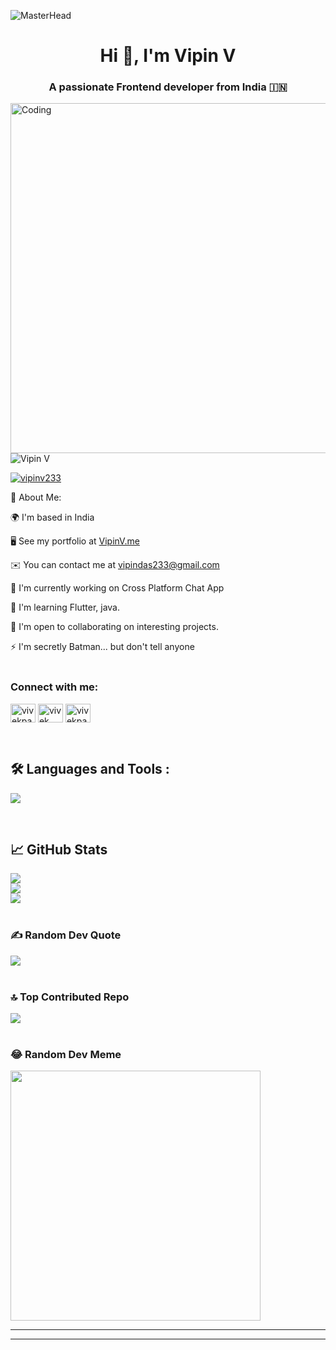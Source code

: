 ![MasterHead](https://repository-images.githubusercontent.com/588181932/e36ec678-7984-4cdd-8e4c-a3932772ff8e)
<h1 align="center">Hi 👋, I'm Vipin V</h1>
<h3 align="center">A passionate Frontend developer from India 🇮🇳 </h3>
<img align="right"  alt="Coding" width="560" src="https://i.pinimg.com/originals/3e/9d/52/3e9d52bc38fa287a4cf10dcf8139076d.gif">


<p align="left"> <img src="https://komarev.com/ghpvc/?username=vipin-v&base=1962&label=Profile%20views&color=0e75b6&style=flat" alt="Vipin V" /> </p>

<p align="left"> <a href="https://twitter.com/vipinv233" target="blank"><img src="https://img.shields.io/twitter/follow/vipinv233?logo=twitter&style=for-the-badge" alt="vipinv233" /></a> </p>

<p> 💫 About Me:</p>

🌍  I'm based in India<br>

🖥️  See my portfolio at [VipinV.me](https://vipinv.me/)<br>

✉️  You can contact me at vipindas233@gmail.com<br>

🚀  I'm currently working on Cross Platform Chat App <br>

🧠  I'm learning Flutter, java.<br>

🤝  I'm open to collaborating on interesting projects.<br>

⚡  I'm secretly Batman... but don't tell anyone
</br></br>

<h3 align="left">Connect with me:</h3>
<p align="left">
<a href="https://twitter.com/vipinv233" target="blank"><img align="center" src="https://raw.githubusercontent.com/rahuldkjain/github-profile-readme-generator/master/src/images/icons/Social/twitter.svg" alt="vivekpanchaal" height="30" width="40" /></a>
<a href="https://linkedin.com/in/vipinv233" target="blank"><img align="center" src="https://raw.githubusercontent.com/rahuldkjain/github-profile-readme-generator/master/src/images/icons/Social/linked-in-alt.svg" alt="vivek panchal" height="30" width="40" /></a>
<a href="https://instagram.com/vipinv.me" target="blank"><img align="center" src="https://raw.githubusercontent.com/rahuldkjain/github-profile-readme-generator/master/src/images/icons/Social/instagram.svg" alt="vivekpaanchal" height="30" width="40" /></a>
<!--  <a href="https://www.leetcode.com/vivekpanchal" target="blank"><img align="center" src="https://raw.githubusercontent.com/rahuldkjain/github-profile-readme-generator/master/src/images/icons/Social/leet-code.svg" alt="vivekpanchal" height="30" width="40" /></a> -->
</p>
<br>
<div id="badges">

## 🛠️ Languages and Tools :
<p>
  <a href="https://skillicons.dev">
   <img src="https://skillicons.dev/icons?i=flutter,dart,javascript,nodejs,mongodb,mysql,html,css,tailwind,cpp,firebase,git,github"/>
  </a>
</p>
</div>

<br>

## 📈 GitHub Stats
![](https://github-readme-stats.vercel.app/api?username=vipin-v&theme=dracula&hide_border=false&include_all_commits=false&count_private=true)<br/>
![](https://github-readme-streak-stats.herokuapp.com/?user=vipin-v&theme=dracula&hide_border=false)<br/>
![](https://github-readme-stats.vercel.app/api/top-langs/?username=vipin-v&theme=dracula&hide_border=false&include_all_commits=false&count_private=true&layout=compact)
</br></br>

### ✍️ Random Dev Quote
![](https://quotes-github-readme.vercel.app/api?type=horizontal&theme=radical)
</br></br>

### 🔝 Top Contributed Repo
![](https://github-contributor-stats.vercel.app/api?username=vipin-v&limit=5&theme=dracula&combine_all_yearly_contributions=true)
</br></br>

### 😂 Random Dev Meme
<img src='https://randommeme-five.vercel.app/' style="height: 400px;"/>

---




---------------------------------------------------------------------------------------------------------------------------------------------------------------------------------------------

